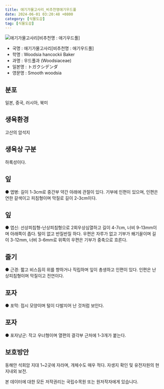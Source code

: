 ```yaml
---
title: 애기가물고사리_비추천명애기우드풀
date: 2024-06-01 03:20:48 +0800
category: [식물도감]
tag: [식물도감]
---
```




![애기가물고사리[비추천명 : 애기우드풀]](/fileUpload/plants/basic/Davalliaceae/Woodsia/3301/1_th2.JPG)
- 국명 : 애기가물고사리[비추천명 : 애기우드풀]
- 학명 : Woodsia hancockii Baker
- 과명 : 우드풀과 (Woodsiaceae)
- 일본명 : トガクシデンダ
- 영문명 : Smooth woodsia


## 분포
일본, 중국, 러시아, 북미 
## 생육환경
고산의 암석지 
## 생육상 구분
하록성이다. 
## 잎
● 엽병: 길이 1-3cm로 중간부 약간 아래에 관절이 있다. 기부에 인편이 있으며, 인편은 연한 갈색이고 피침형이며 막질로 길이 2-3cm이다. 
## 잎
● 엽신: 선상피침형-난상피침형으로 2회우상심열하고 길이 4-7cm, 너비 9-13mm이며 아래쪽이 좁다. 털이 없고 반질반질 하다. 우편은 자루가 없고 기부가 쐐기꼴이며 길이 3-12mm, 너비 3-6mm로 위쪽의 우편은 기부가 중축으로 흐른다. 
## 줄기
● 근경: 짧고 비스듬히 위를 향하거나 직립하며 잎이 총생하고 인편이 있다. 인편은 난상피침형이며 막질이고 전연이다. 
## 포자
● 포막: 접시 모양이며 털이 다발지어 난 것처럼 보인다. 
## 포자
● 포자낭군: 작고 우너형이며 열편의 결각부 근처에 1-3개가 붙는다. 
## 보호방안
동해안 석회암 지대 1~2곳에 자라며, 개체수도 매우 적다. 자생지 확인 및 유전자원의 현지내외 보전.






본 데이터에 대한 모든 저작권리는 국립수목원 또는 원저작자에게 있습니다.
